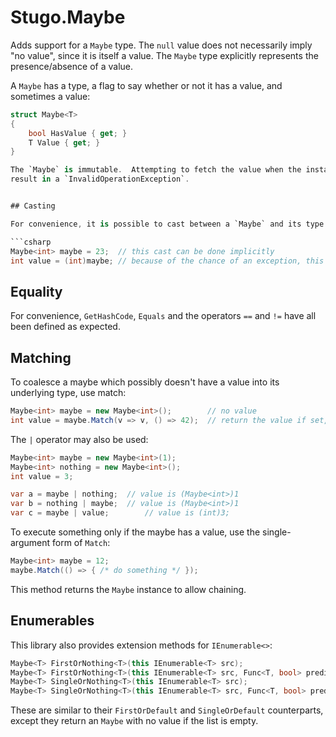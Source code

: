 # Stugo.Maybe

Adds support for a `Maybe` type. The `null` value does not necessarily imply "no value", since it
is itself a value.  The `Maybe` type explicitly represents the presence/absence of a value.

A `Maybe` has a type, a flag to say whether or not it has a value, and sometimes a value:

```csharp
struct Maybe<T>
{
    bool HasValue { get; }
    T Value { get; }
}

The `Maybe` is immutable.  Attempting to fetch the value when the instance has no value will 
result in a `InvalidOperationException`.


## Casting

For convenience, it is possible to cast between a `Maybe` and its type:

```csharp
Maybe<int> maybe = 23;  // this cast can be done implicitly
int value = (int)maybe; // because of the chance of an exception, this cast must be explicit
```


## Equality

For convenience, `GetHashCode`, `Equals` and the operators `==` and `!=` have all been defined as
expected.


## Matching 

To coalesce a maybe which possibly doesn't have a value into its underlying type, use match:

```csharp
Maybe<int> maybe = new Maybe<int>();        // no value 
int value = maybe.Match(v => v, () => 42);  // return the value if set, or 42 
```

The `|` operator may also be used:

```csharp
Maybe<int> maybe = new Maybe<int>(1);
Maybe<int> nothing = new Maybe<int>();
int value = 3;

var a = maybe | nothing;  // value is (Maybe<int>)1
var b = nothing | maybe;  // value is (Maybe<int>)1
var c = maybe | value;        // value is (int)3;
```

To execute something only if the maybe has a value, use the single-argument form of `Match`:

```csharp
Maybe<int> maybe = 12;
maybe.Match(() => { /* do something */ });
```

This method returns the `Maybe` instance to allow chaining.


## Enumerables

This library also provides extension methods for `IEnumerable<>`:

```csharp
Maybe<T> FirstOrNothing<T>(this IEnumerable<T> src);
Maybe<T> FirstOrNothing<T>(this IEnumerable<T> src, Func<T, bool> predicate);
Maybe<T> SingleOrNothing<T>(this IEnumerable<T> src);
Maybe<T> SingleOrNothing<T>(this IEnumerable<T> src, Func<T, bool> predicate);
```

These are similar to their `FirstOrDefault` and `SingleOrDefault` counterparts, except they return
an `Maybe` with no value if the list is empty.